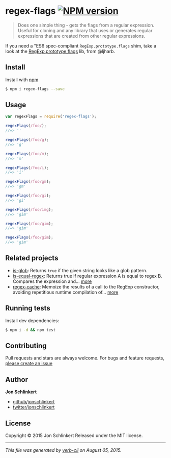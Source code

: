 # regex-flags [![NPM version](https://badge.fury.io/js/regex-flags.svg)](http://badge.fury.io/js/regex-flags)

> Does one simple thing - gets the flags from a regular expression. Useful for cloning and any library that uses or generates regular expressions that are created from other regular expressions.

If you need a "ES6 spec-compliant `RegExp.prototype.flags` shim, take a look at the [RegExp.prototype.flags](https://github.com/es-shims/RegExp.prototype.flags) lib, from @ljharb.

## Install

Install with [npm](https://www.npmjs.com/)

```sh
$ npm i regex-flags --save
```

## Usage

```js
var regexFlags = require('regex-flags');

regexFlags(/foo/);
//=> ''

regexFlags(/foo/g);
//=> 'g'

regexFlags(/foo/m);
//=> 'm'

regexFlags(/foo/i);
//=> 'i'

regexFlags(/foo/gm);
//=> 'gm'

regexFlags(/foo/gi);
//=> 'gi'

regexFlags(/foo/img);
//=> 'gim'

regexFlags(/foo/gim);
//=> 'gim'

regexFlags(/foo/gim);
//=> 'gim'
```

## Related projects

* [is-glob](https://github.com/jonschlinkert/is-glob): Returns `true` if the given string looks like a glob pattern.
* [is-equal-regex](https://github.com/jonschlinkert/is-equal-regex): Returns true if regular expression A is equal to regex B. Compares the expression and… [more](https://github.com/jonschlinkert/is-equal-regex)
* [regex-cache](https://github.com/jonschlinkert/regex-cache): Memoize the results of a call to the RegExp constructor, avoiding repetitious runtime compilation of… [more](https://github.com/jonschlinkert/regex-cache)

## Running tests

Install dev dependencies:

```sh
$ npm i -d && npm test
```

## Contributing

Pull requests and stars are always welcome. For bugs and feature requests, [please create an issue](https://github.com/jonschlinkert/regex-flags/issues/new)

## Author

**Jon Schlinkert**

+ [github/jonschlinkert](https://github.com/jonschlinkert)
+ [twitter/jonschlinkert](http://twitter.com/jonschlinkert)

## License

Copyright © 2015 Jon Schlinkert
Released under the MIT license.

***

_This file was generated by [verb-cli](https://github.com/assemble/verb-cli) on August 05, 2015._